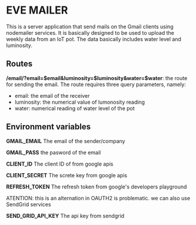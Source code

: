 # EVE MAILER
This is a server application that send mails on the Gmail clients using nodemailer services. It is basically designed to be used to upload the weekly data from an IoT pot. The data basically includes water level and luminosity.

## Routes
**/email/?email=$email&luminosity=$luminosity&water=$water**: the route for sending the email. The route requires three query parameters, namely:
 - email: the email of the receiver
 - luminosity: the numerical value of lumonosity reading 
 - water: numerical reading of water level of the pot

## Environment variables
**GMAIL_EMAIL**
The email of the sender/company

**GMAIL_PASS**
the pasword of the email

**CLIENT_ID**
The client ID of from google apis

**CLIENT_SECRET**
The screte key from google apis

**REFRESH_TOKEN**
The refresh token from google's developers playground

ATENTION: this is an alternation in OAUTH2 is problematic. we can also use SendGrid services

**SEND_GRID_API_KEY**
The api key from sendgrid

